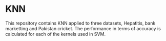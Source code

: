 # KNN
This repository contains KNN applied to three datasets, Hepatitis, bank marketting and Pakistan cricket. The performance in terms of accuracy is calculated for each of the kernels used in SVM.
